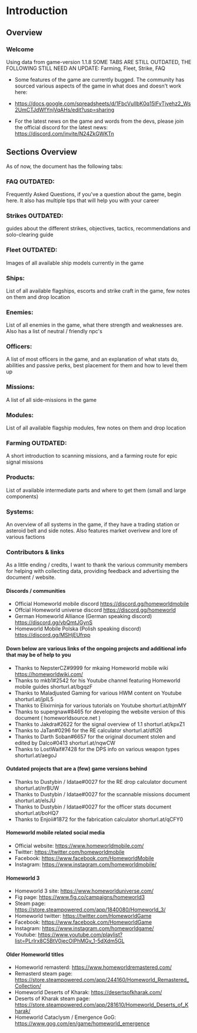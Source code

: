 # Introduction

## Overview

### Welcome

Using data from game-version 1.1.8
SOME TABS ARE STILL OUTDATED, THE FOLLOWING STILL NEED AN UPDATE: Farming, Fleet, Strike, FAQ

- Some features of the game are currently bugged. The community has sourced various aspects of the game in what does and doesn't work here: 
- https://docs.google.com/spreadsheets/d/1FbcVuIIbK0q15lFvTjyehz2_Ws2UmCTJdWfYnjVqAHs/edit?usp=sharing

- For the latest news on the game and words from the devs, please join the official discord for the latest news: https://discord.com/invite/N24ZkGWKTn


## Sections Overview

As of now, the document has the following tabs:

### FAQ OUTDATED: 
Frequently Asked Questions, if you've a question about the game, begin here. It also has multiple tips that will help you with your career

### Strikes OUTDATED:
guides about the different strikes,  objectives, tactics, recommendations and solo-clearing guide

### Fleet OUTDATED:
Images of all available ship models currently in the game

### Ships:
List of all available flagships, escorts and strike craft in the game, few notes on them and drop location

### Enemies: 
List of all enemies in the game, what there strength and weaknesses are. Also has a list of neutral / friendly npc's

### Officers:
A list of most officers in the game, and an explanation of what stats do, abilities and passive perks, best placement for them and how to level them up

### Missions: 
A list of all side-missions in the game

### Modules:
List of all available flagship modules, few notes on them and drop location

### Farming OUTDATED: 
A short introduction to scanning missions, and a farming route for epic signal missions

### Products: 
List of available intermediate parts and where to get them (small and large components)

### Systems: 
An overview of all systems in the game, if they have a trading station or asteroid belt and side notes. Also features market overivew and lore of various factions


### Contributors & links
As a little ending / credits, I want to thank the various community members for helping with collecting data, providing feedback and advertising the document / website.


#### Discords / communities

- Official Homeworld mobile discord https://discord.gg/homeworldmobile
- Offcial Homeworld universe discord https://discord.gg/homeworld
- German Homeworld Alliance (German speaking discord) https://discord.gg/vbQmtJGynS
- Homeworld Mobile Polska (Polish speaking discord) https://discord.gg/MSHjEUfrpp

#### Down below are various links of the ongoing projects and additional info that may be of help to you

- Thanks to NepsterCZ#9999 for mkaing Homeworld mobile wiki https://homeworldwiki.com/ 
- Thanks to mkb1#2542 for his Youtube channel featuring Homeworld mobile guides shorturl.at/bgqzF
- Thanks to Maladjusted Gaming for various HWM content on Youtube shorturl.at/jpIL5
- Thanks to Elixirninja for various tutorials on Youtube shorturl.at/bjmMY
- Thanks to supergnaw#8465 for developing the website version of this document ( homeworldsource.net )
- Thanks to Jakdra#2622 for the signal overview of 1.1  shorturl.at/kpxZ1 
- Thanks to JaTan#0296 for the  RE calculator  shorturl.at/dfi26 
- Thanks to Darth Soban#6657 for the original document stolen and edited by Dalco#0413 shorturl.at/nqwCW
- Thanks to LostWaif#7428 for the DPS info on various weapon types  shorturl.at/aegoJ 

#### Outdated projects that are a (few) game versions behind

- Thanks to Dustybin / Idatae#0027 for the RE drop calculator document  shorturl.at/nrBUW 
- Thanks to Dustybin / Idatae#0027 for the scannable missions document  shorturl.at/elsJU 
- Thanks to Dustybin / Idatae#0027 for the officer stats document  shorturl.at/boHQ7 
- Thanks to Enjoii#1872 for the fabrication calculator  shorturl.at/qCFY0 

#### Homeworld mobile related social media

- Official website: https://www.homeworldmobile.com/
- Twitter: https://twitter.com/homeworldmobile
- Facebook: https://www.facebook.com/HomeworldMobile
- Instagram: https://www.instagram.com/homeworldmobile/

#### Homeworld 3

- Homeworld 3 site: https://www.homeworlduniverse.com/
- Fig page: https://www.fig.co/campaigns/homeworld3
- Steam page: https://store.steampowered.com/app/1840080/Homeworld_3/
- Homeworld twitter: https://twitter.com/HomeworldGame
- Facebook: https://www.facebook.com/HomeworldGame
- Instagram: https://www.instagram.com/homeworldgame/
- Youtube: https://www.youtube.com/playlist?list=PLrIrx8C5BtV0jecOIPhMGv_1-5dXdm5GL

#### Older Homeworld titles

- Homeworld remasterd: https://www.homeworldremastered.com/
- Remasterd steam page: https://store.steampowered.com/app/244160/Homeworld_Remastered_Collection/
- Homeworld Deserts of Kharak: https://desertsofkharak.com/
- Deserts of Kharak steam page: https://store.steampowered.com/app/281610/Homeworld_Deserts_of_Kharak/
- Homeworld Cataclysm / Emergence GoG: https://www.gog.com/en/game/homeworld_emergence
